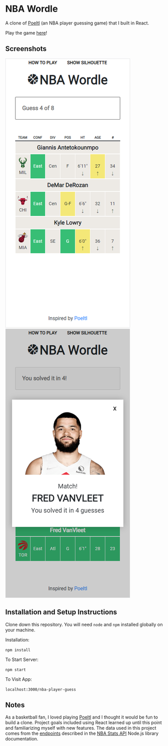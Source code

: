 # NBA Wordle

A clone of [Poeltl](https://poeltl.dunk.town/) (an NBA player guessing game) that I built in React.

Play the game [here](https://jywkim.github.io/nba-player-guess/)!

## Screenshots

![Screenshot of gameplay. Three guesses have been made and are visible.](/public/screenshot1.png)
![Screenshot of game over. Fourth guess has been made and is confirmed correct.](/public/screenshot2.png)

## Installation and Setup Instructions

Clone down this repository. You will need `node` and `npm` installed globally on your machine.  

Installation:

`npm install`  

To Start Server:

`npm start`  

To Visit App:

`localhost:3000/nba-player-guess`  

## Notes

As a basketball fan, I loved playing [Poeltl](https://poeltl.dunk.town/) and I thought it would be fun to build a clone. Project goals included using React learned up until this point and familiarizing myself with new features. The data used in this project comes from the [endpoints](https://github.com/kshvmdn/nba.js/blob/master/docs/api/DATA.md) described in the [NBA Stats API](https://github.com/kshvmdn/nba.js) Node.js library documentation.